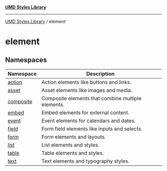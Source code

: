 [**UMD Styles Library**](../README.md)

***

[UMD Styles Library](../README.md) / element

# element

## Namespaces

| Namespace | Description |
| ------ | ------ |
| [action](namespaces/action/README.md) | Action elements like buttons and links. |
| [asset](namespaces/asset/README.md) | Asset elements like images and media. |
| [composite](namespaces/composite/README.md) | Composite elements that combine multiple elements. |
| [embed](namespaces/embed/README.md) | Embed elements for external content. |
| [event](namespaces/event/README.md) | Event elements for calendars and dates. |
| [field](namespaces/field/README.md) | Form field elements like inputs and selects. |
| [form](namespaces/form/README.md) | Form elements and layouts. |
| [list](namespaces/list/README.md) | List elements and styles. |
| [table](namespaces/table/README.md) | Table elements and styles. |
| [text](namespaces/text/README.md) | Text elements and typography styles. |
